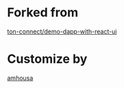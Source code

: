 # Forked from

[ton-connect/demo-dapp-with-react-ui
](https://github.com/ton-connect/demo-dapp-with-react-ui)
# Customize by

[amhousa](https://github.com/amhousa)
